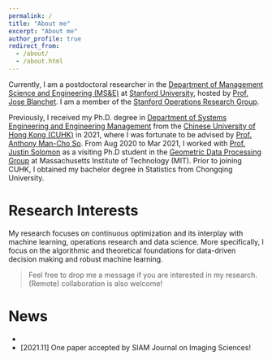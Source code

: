 ```yaml
---
permalink: /
title: "About me"
excerpt: "About me"
author_profile: true
redirect_from: 
  - /about/
  - /about.html
---
```


Currently, I am a postdoctoral researcher in the [Department of Management Science and Engineering (MS&E)](https://msande.stanford.edu/)
at [Stanford University](https://www.stanford.edu/), hosted by [Prof. Jose Blanchet](https://web.stanford.edu/~jblanche/).
I am a member of the [Stanford Operations Research Group](https://or.stanford.edu/).

Previously, I received my Ph.D. degree in [Department of Systems Engineering and Engineering Management](https://www.se.cuhk.edu.hk/)
from the [Chinese University of Hong Kong (CUHK)](https://www.cuhk.edu.hk/english/index.html) in 2021, where I was fortunate to be advised 
by [Prof. Anthony Man-Cho So](https://www1.se.cuhk.edu.hk/~manchoso/). From Aug 2020 to Mar 2021, I worked with [Prof. Justin Solomon](https://people.csail.mit.edu/jsolomon/)
as a visiting Ph.D student in the [Geometric Data Processing Group](http://groups.csail.mit.edu/gdpgroup/index.html) at Massachusetts Institute of Technology (MIT). 
Prior to joining CUHK, I obtained my bachelor degree in Statistics from Chongqing University.


# Research Interests 
My research focuses on continuous optimization and its interplay with machine learning, operations research and  data science. 
More specifically, I focus on the algorithmic and theoretical foundations for data-driven decision making and robust machine learning. 


> Feel free to drop me a message if you are interested in my research. (Remote) collaboration is also welcome!


[comment]: <> (# Contact )

[comment]: <> (Email: jiajinli [at] stanford.edu )

# News

- 
- [2021.11] One paper accepted by SIAM Journal on Imaging Sciences!